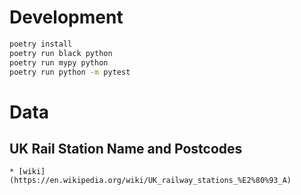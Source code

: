 # Development
```bash
poetry install
poetry run black python
poetry run mypy python
poetry run python -m pytest
```

# Data

## UK Rail Station Name and Postcodes
    * [wiki](https://en.wikipedia.org/wiki/UK_railway_stations_%E2%80%93_A)


